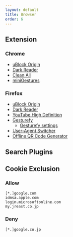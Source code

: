 ```yaml
---
layout: default
title: Browser
order: 6
---
```



## Extension

### Chrome

- [uBlock Origin](https://chrome.google.com/webstore/detail/cjpalhdlnbpafiamejdnhcphjbkeiagm)
- [Dark Reader](https://chrome.google.com/webstore/detail/eimadpbcbfnmbkopoojfekhnkhdbieeh)
- [Clean All](https://chrome.google.com/webstore/detail/elidgjfpciimeeeoeneeiifkmhadhkeh)
- [miniGestures](https://chrome.google.com/webstore/detail/apnjnepphihnjahpbfjiebcnpgmjnhfp)

### Firefox

- [uBlock Origin](https://addons.mozilla.org/firefox/addon/ublock-origin/)
- [Dark Reader](https://addons.mozilla.org/ja/firefox/addon/darkreader/)
- [YouTube High Definition](https://addons.mozilla.org/ja/firefox/addon/youtube-high-definition/)
- [Gesturefy](https://addons.mozilla.org/firefox/addon/gesturefy/)
  - [Gesturefy settings](settings/gesturefy.json)
- [User-Agent Switcher](https://addons.mozilla.org/firefox/addon/uaswitcher/)
- [Offline QR Code Generator](https://addons.mozilla.org/ja/firefox/addon/offline-qr-code-generator/)

## Search Plugins

## Cookie Exclusion

### Allow

```text
[*.]google.com
idmsa.apple.com
login.microsoftonline.com
my.jreast.co.jp
```

### Deny

```text
[*.]google.co.jp
```
